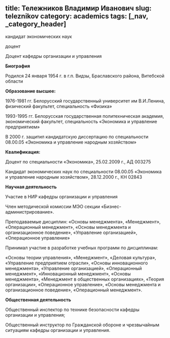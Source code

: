 title: Тележников Владимир Иванович
slug: teleznikov
category: academics
tags: [_nav, _category_header]
---

кандидат экономических наук

доцент

Доцент кафедры организации и управления

__Биография__

Родился 24 января 1954 г. в г.п. Видзы, Браславского района, Витебской области

__Образование высшее:__

1976-1981 гг. Белорусский государственный университет им В.И.Ленина, физический факультет, специальность «Физика»

1993-1995 гг. Белорусская государственная политехническая академия, экономический факультет, специальность «Экономика и управление предприятием»

В 2000 г. защитил кандидатскую диссертацию по специальности 08.00.05 «Экономика и управление народным хозяйством»

__Квалификация:__

Доцент по специальности «Экономика», 25.02.2009 г., АД 003275

Кандидат экономических наук по специальности 08.00.05 «Экономика и управление народным хозяйством», 28.12.2000 г., КН 02843

__Научная деятельность__

Участие в НИР кафедры организации и управления

Член методической комиссии МЭО секции «Бизнес-администрирование».

Преподаваемые дисциплин: «Основы менеджмента», «Менеджмент», «Операционный менеджмент», «Основы менеджмента и организационное поведение», «Управление организацией», «Операционное управление»

Принимал участие в разработке учебных программ по дисциплинам:

«Основы теории управления», «Менеджмент», «Деловая культура», «Управление предприятием отрасли», «Основы инновационного менеджмента», «Управление организацией», «Операционный менеджмент», «Инновационный менеджмент», «Основы менеджмента», «Менеджмент в общественных организациях», «Теория организации», «Операционное управление», «Основы менеджмента и организационное поведение», «Операционный менеджмент».

__Общественная деятельность__

Общественный инспектор по технике безопасности кафедры организации и управления;

Общественный инструктор по Гражданской обороне и чрезвычайным ситуациям кафедры организации и управления.
